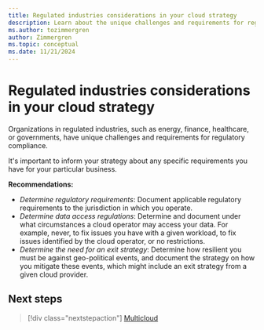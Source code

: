 ```yaml
---
title: Regulated industries considerations in your cloud strategy
description: Learn about the unique challenges and requirements for regulatory compliance in regulated industries.
ms.author: tozimmergren
author: Zimmergren
ms.topic: conceptual
ms.date: 11/21/2024
---
```


# Regulated industries considerations in your cloud strategy

Organizations in regulated industries, such as energy, finance, healthcare, or governments, have unique challenges and requirements for regulatory compliance.

It's important to inform your strategy about any specific requirements you have for your particular business.

**Recommendations:**

- *Determine regulatory requirements*: Document applicable regulatory requirements to the jurisdiction in which you operate.
- *Determine data access regulations*: Determine and document under what circumstances a cloud operator may access your data. For example, never, to fix issues you have with a given workload, to fix issues identified by the cloud operator, or no restrictions.
- *Determine the need for an exit strategy*: Determine how resilient you must be against geo-political events, and document the strategy on how you mitigate these events, which might include an exit strategy from a given cloud provider.

## Next steps

> [!div class="nextstepaction"]
> [Multicloud](multicloud.md)
